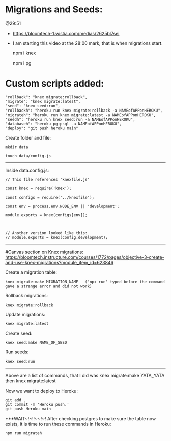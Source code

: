 # Migrations and Seeds:    

@29:51
- https://bloomtech-1.wistia.com/medias/2625bl7sei
- I am starting this video at the 28:00 mark, that is when migrations start. 


    npm i knex


    npm i pg


# Custom scripts added:
    
    "rollback": "knex migrate:rollback",
    "migrate": "knex migrate:latest",
    "seed": "knex seed:run",
    "rollbackh": "heroku run knex migrate:rollback -a NAMEofAPPonHEROKU",    
    "migrateh": "heroku run knex migrate:latest -a NAMEofAPPonHEROKU",
    "seedh": "heroku run knex seed:run -a NAMEofAPPonHEROKU",
    "databaseh": "heroku pg:psql -a NAMEofAPPonHEROKU",
    "deploy": "git push heroku main"




Create folder and file:

    mkdir data

    touch data/config.js


________________________________________________


Inside data.config.js:



    // This file references 'knexfile.js'

    const knex = require('knex');

    const configs = require('../knexfile');

    const env = process.env.NODE_ENV || 'development';

    module.exports = knex(configs[env]);



    // Another version looked like this:
    // module.exports = knex(config.development);


________________________________________________


#Canvas section on Knex migrations:
https://bloomtech.instructure.com/courses/1772/pages/objective-3-create-and-use-knex-migrations?module_item_id=623846



Create a migration table:

    knex migrate:make MIGRATION_NAME   ('npx run' typed before the command gave a strange error and did not work) 


Rollback migrations:

    knex migrate:rollback


Update migrations:

    knex migrate:latest


Create seed:

    knex seed:make NAME_OF_SEED


Run seeds:

    knex seed:run


_________________________


Above are a list of commands, that I did was knex migrate:make YATA_YATA then knex migrate:latest



Now we want to deploy to Heroku:

    git add .
    git commit -m 'Heroku push.'
    git push Heroku main



***WAIT~!~!!~~!~!
After checking postgres to make sure the table now exists, it is time to run these commands in Heroku:


    npm run migrateh








